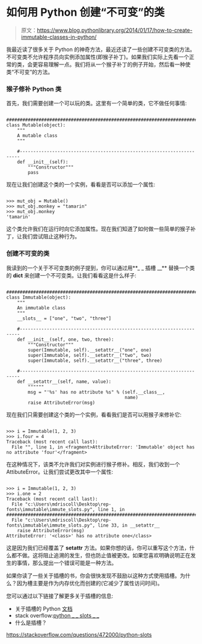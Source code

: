 # 如何用 Python 创建“不可变”的类

> 原文：<https://www.blog.pythonlibrary.org/2014/01/17/how-to-create-immutable-classes-in-python/>

我最近读了很多关于 Python 的神奇方法，最近还读了一些创建不可变类的方法。不可变类不允许程序员向实例添加属性(即猴子补丁)。如果我们实际上先看一个正常的类，会更容易理解一点。我们将从一个猴子补丁的例子开始，然后看一种使类“不可变”的方法。

### 猴子修补 Python 类

首先，我们需要创建一个可以玩的类。这里有一个简单的类，它不做任何事情:

```

########################################################################
class Mutable(object):
    """
    A mutable class
    """

    #----------------------------------------------------------------------
    def __init__(self):
        """Constructor"""
        pass

```

现在让我们创建这个类的一个实例，看看是否可以添加一个属性:

```

>>> mut_obj = Mutable()
>>> mut_obj.monkey = "tamarin"
>>> mut_obj.monkey
'tamarin'

```

这个类允许我们在运行时向它添加属性。现在我们知道了如何做一些简单的猴子补丁，让我们尝试阻止这种行为。

### 创建不可变的类

我读到的一个关于不可变类的例子提到，你可以通过用**_ _ 插槽 __** 替换一个类的 **__dict__** 来创建一个不可变类。让我们看看这是什么样子:

```

########################################################################
class Immutable(object):
    """
    An immutable class
    """
    __slots__ = ["one", "two", "three"]

    #----------------------------------------------------------------------
    def __init__(self, one, two, three):
        """Constructor"""
        super(Immutable, self).__setattr__("one", one)
        super(Immutable, self).__setattr__("two", two)
        super(Immutable, self).__setattr__("three", three)

    #----------------------------------------------------------------------
    def __setattr__(self, name, value):
        """"""
        msg = "'%s' has no attribute %s" % (self.__class__,
                                            name)
        raise AttributeError(msg)

```

现在我们只需要创建这个类的一个实例，看看我们是否可以用猴子来修补它:

```

>>> i = Immutable(1, 2, 3)
>>> i.four = 4
Traceback (most recent call last):
  File "", line 1, in <fragment>AttributeError: 'Immutable' object has no attribute 'four'</fragment> 
```

在这种情况下，该类不允许我们对实例进行猴子修补。相反，我们收到一个 AttibuteError。让我们尝试更改其中一个属性:

```

>>> i = Immutable(1, 2, 3)
>>> i.one = 2
Traceback (most recent call last):
  File "c:\Users\mdriscoll\Desktop\rep-fonts\immutable\immute_slots.py", line 1, in ########################################################################
  File "c:\Users\mdriscoll\Desktop\rep-fonts\immutable\immute_slots.py", line 33, in __setattr__
    raise AttributeError(msg)
AttributeError: '<class>' has no attribute one</class> 
```

这是因为我们已经覆盖了 **__setattr__** 方法。如果你想的话，你可以重写这个方法，什么都不做。这将阻止追溯的发生，但也防止值被更改。如果您喜欢明确说明正在发生的事情，那么提出一个错误可能是一种方法。

如果你读了一些关于插槽的书，你会很快发现不鼓励以这种方式使用插槽。为什么？因为槽主要是作为内存优化而创建的(它减少了属性访问时间)。

您可以通过以下链接了解更多关于插槽的信息:

*   关于插槽的 Python [文档](http://docs.python.org/2/reference/datamodel.html?highlight=__slots__#slots)
*   stack overflow:[python _ _ slots _ _](http://stackoverflow.com/q/472000/393194)
*   什么是插槽？

https://stackoverflow.com/questions/472000/python-slots